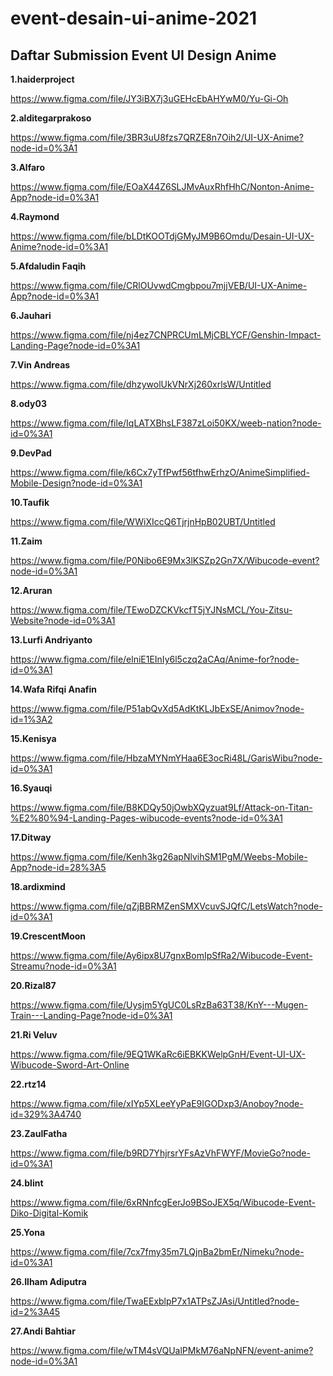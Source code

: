 # event-desain-ui-anime-2021

## Daftar Submission Event UI Design Anime

**1.haiderproject**

https://www.figma.com/file/JY3iBX7j3uGEHcEbAHYwM0/Yu-Gi-Oh


**2.alditegarprakoso**

https://www.figma.com/file/3BR3uU8fzs7QRZE8n7Oih2/UI-UX-Anime?node-id=0%3A1


**3.Alfaro**

https://www.figma.com/file/EOaX44Z6SLJMvAuxRhfHhC/Nonton-Anime-App?node-id=0%3A1


**4.Raymond**

https://www.figma.com/file/bLDtKOOTdjGMyJM9B6Omdu/Desain-UI-UX-Anime?node-id=0%3A1


**5.Afdaludin Faqih**

https://www.figma.com/file/CRlOUvwdCmgbpou7mjjVEB/UI-UX-Anime-App?node-id=0%3A1


**6.Jauhari**

https://www.figma.com/file/nj4ez7CNPRCUmLMjCBLYCF/Genshin-Impact-Landing-Page?node-id=0%3A1


**7.Vin Andreas**

https://www.figma.com/file/dhzywolUkVNrXj260xrlsW/Untitled


**8.ody03**

https://www.figma.com/file/IqLATXBhsLF387zLoi50KX/weeb-nation?node-id=0%3A1


**9.DevPad**

https://www.figma.com/file/k6Cx7yTfPwf56tfhwErhzO/AnimeSimplified-Mobile-Design?node-id=0%3A1


**10.Taufik**

https://www.figma.com/file/WWiXIccQ6TjrjnHpB02UBT/Untitled


**11.Zaim**

https://www.figma.com/file/P0Nibo6E9Mx3lKSZp2Gn7X/Wibucode-event?node-id=0%3A1


**12.Aruran**

https://www.figma.com/file/TEwoDZCKVkcfT5jYJNsMCL/You-Zitsu-Website?node-id=0%3A1


**13.Lurfi Andriyanto**

https://www.figma.com/file/elniE1EInIy6l5czq2aCAq/Anime-for?node-id=0%3A1


**14.Wafa Rifqi Anafin**

https://www.figma.com/file/P51abQvXd5AdKtKLJbExSE/Animov?node-id=1%3A2


**15.Kenisya**

https://www.figma.com/file/HbzaMYNmYHaa6E3ocRi48L/GarisWibu?node-id=0%3A1


**16.Syauqi**

https://www.figma.com/file/B8KDQy50jOwbXQyzuat9Lf/Attack-on-Titan-%E2%80%94-Landing-Pages-wibucode-events?node-id=0%3A1


**17.Ditway**

https://www.figma.com/file/Kenh3kg26apNlvihSM1PgM/Weebs-Mobile-App?node-id=28%3A5


**18.ardixmind**

https://www.figma.com/file/qZjBBRMZenSMXVcuvSJQfC/LetsWatch?node-id=0%3A1


**19.CrescentMoon**

https://www.figma.com/file/Ay6ipx8U7gnxBomIpSfRa2/Wibucode-Event-Streamu?node-id=0%3A1


**20.Rizal87**

https://www.figma.com/file/Uysjm5YgUC0LsRzBa63T38/KnY---Mugen-Train---Landing-Page?node-id=0%3A1


**21.Ri Veluv**

https://www.figma.com/file/9EQ1WKaRc6iEBKKWelpGnH/Event-UI-UX-Wibucode-Sword-Art-Online


**22.rtz14**

https://www.figma.com/file/xIYp5XLeeYyPaE9IGODxp3/Anoboy?node-id=329%3A4740


**23.ZaulFatha**

https://www.figma.com/file/b9RD7YhjrsrYFsAzVhFWYF/MovieGo?node-id=0%3A1


**24.blint**

https://www.figma.com/file/6xRNnfcgEerJo9BSoJEX5q/Wibucode-Event-Diko-Digital-Komik


**25.Yona**

https://www.figma.com/file/7cx7fmy35m7LQjnBa2bmEr/Nimeku?node-id=0%3A1


**26.Ilham Adiputra**

https://www.figma.com/file/TwaEExblpP7x1ATPsZJAsi/Untitled?node-id=2%3A45


**27.Andi Bahtiar**

https://www.figma.com/file/wTM4sVQUalPMkM76aNpNFN/event-anime?node-id=0%3A1




